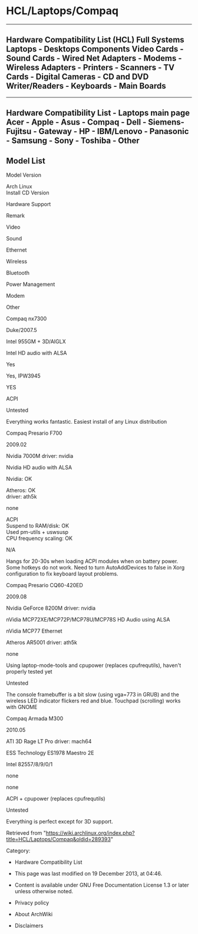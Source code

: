 HCL/Laptops/Compaq
==================

  --------------------------------------------------------------------------------------------------------------------------------------------------------------------------------------
  Hardware Compatibility List (HCL)
  Full Systems
  Laptops - Desktops
  Components
  Video Cards - Sound Cards - Wired Net Adapters - Modems - Wireless Adapters - Printers - Scanners - TV Cards - Digital Cameras - CD and DVD Writer/Readers - Keyboards - Main Boards
  --------------------------------------------------------------------------------------------------------------------------------------------------------------------------------------

  ----------------------------------------------------------------------------------------------------------------------------------
  Hardware Compatibility List - Laptops main page
  Acer - Apple - Asus - Compaq - Dell - Siemens-Fujitsu - Gateway - HP - IBM/Lenovo - Panasonic - Samsung - Sony - Toshiba - Other
  ----------------------------------------------------------------------------------------------------------------------------------

Model List
----------

Model Version

Arch Linux   
Install CD Version  

Hardware Support

Remark

Video

Sound

Ethernet

Wireless

Bluetooth

Power Management

Modem

Other

Compaq nx7300

Duke/2007.5

Intel 955GM + 3D/AIGLX

Intel HD audio with ALSA

Yes

Yes, IPW3945

YES

ACPI

Untested

Everything works fantastic. Easiest install of any Linux distribution

Compaq Presario F700

2009.02

Nvidia 7000M driver: nvidia

Nvidia HD audio with ALSA

Nvidia: OK

Atheros: OK  
driver: ath5k

none

ACPI   
 Suspend to RAM/disk: OK   
 Used pm-utils + uswsusp   
 CPU frequency scaling: OK

N/A

Hangs for 20-30s when loading ACPI modules when on battery power. Some
hotkeys do not work. Need to turn AutoAddDevices to false in Xorg
configuration to fix keyboard layout problems.

Compaq Presario CQ60-420ED

2009.08

Nvidia GeForce 8200M driver: nvidia

nVidia MCP72XE/MCP72P/MCP78U/MCP78S HD Audio using ALSA

nVidia MCP77 Ethernet

Atheros AR5001 driver: ath5k

none

Using laptop-mode-tools and cpupower (replaces cpufrequtils), haven't
properly tested yet

Untested

The console framebuffer is a bit slow (using vga=773 in GRUB) and the
wireless LED indicator flickers red and blue. Touchpad (scrolling) works
with GNOME

Compaq Armada M300

2010.05

ATI 3D Rage LT Pro driver: mach64

ESS Technology ES1978 Maestro 2E

Intel 82557/8/9/0/1

none

none

ACPI + cpupower (replaces cpufrequtils)

Untested

Everything is perfect except for 3D support.

Retrieved from
"https://wiki.archlinux.org/index.php?title=HCL/Laptops/Compaq&oldid=289393"

Category:

-   Hardware Compatibility List

-   This page was last modified on 19 December 2013, at 04:46.
-   Content is available under GNU Free Documentation License 1.3 or
    later unless otherwise noted.
-   Privacy policy
-   About ArchWiki
-   Disclaimers
